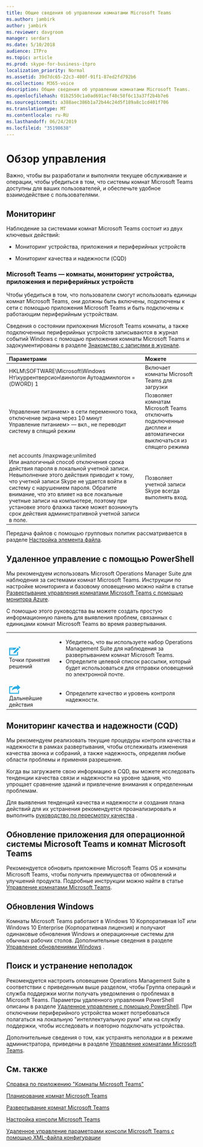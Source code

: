 ```yaml
---
title: Общие сведения об управлении комнатами Microsoft Teams
ms.author: jambirk
author: jambirk
ms.reviewer: davgroom
manager: serdars
ms.date: 5/10/2018
audience: ITPro
ms.topic: article
ms.prod: skype-for-business-itpro
localization_priority: Normal
ms.assetid: 39d7dc65-22c3-400f-91f1-87ed2fd792b6
ms.collection: M365-voice
description: Общие сведения об управлении комнатами Microsoft Teams.
ms.openlocfilehash: 01b2550c1a0ad691acf48c58f6c13a37f2b4b7e6
ms.sourcegitcommit: a388aec386b1a72b44c24d5f189a8c1cd401f706
ms.translationtype: MT
ms.contentlocale: ru-RU
ms.lasthandoff: 06/24/2019
ms.locfileid: "35198638"
---
```

# <a name="management-overview"></a>Обзор управления 

Важно, чтобы вы разработали и выполняли текущее обслуживание и операции, чтобы убедиться в том, что системы комнат Microsoft Teams доступны для ваших пользователей, и обеспечьте удобное взаимодействие с пользователями. 

## <a name="monitoring"></a>Мониторинг 

Наблюдение за системами комнат Microsoft Teams состоит из двух ключевых действий:

-  Мониторинг устройства, приложения и периферийных устройств

-  Мониторинг качества и надежности (CQD)

### <a name="microsoft-teams-rooms-device-application-and-peripheral-device-monitoring"></a>Microsoft Teams — комнаты, мониторинг устройства, приложения и периферийных устройств

Чтобы убедиться в том, что пользователи смогут использовать единицы комнат Microsoft Teams, они должны быть включены, подключены к сети с помощью приложения Microsoft Teams и быть подключены к работающим периферийным устройствам. 


Сведения о состоянии приложения Microsoft Teams комнаты, а также подключенных периферийных устройств записываются в журнал событий Windows с помощью приложения комнаты Microsoft Teams и задокументированы в разделе [Знакомство с записями в журнале](azure-monitor-manage.md#understand-the-log-entries). 

|**Параметрами**|**Можете**|
|:-----|:-----|
|HKLM\SOFTWARE\Microsoft\Windows Нт\куррентверсион\винлогон Аутоадминлогон = (DWORD) 1  <br/> |Включает комнаты Microsoft Teams для загрузки  <br/> |
|Управление питанием\> в сети переменного тока, отключение экрана через 10 минут  <br/> Управление питанием\> — вкл., не переводит систему в спящий режим  <br/> |Позволяет комнатам Microsoft Teams отключить подключенные дисплеи и автоматически выключаться из спящего режима  <br/> |
|net accounts /maxpwage:unlimited  <br/> Или аналогичный способ отключения срока действия пароля в локальной учетной записи. Невыполнение этого действия приводит к тому, что учетной записи Skype не удается войти в систему с нарушением пароля. Обратите внимание, что это влияет на все локальные учетные записи на компьютере, поэтому при установке этого флажка также может возникнуть срок действия административной учетной записи в поле.  <br/> |Позволяет учетной записи Skype всегда выполнять вход.  <br/> |
   
Передача файлов с помощью групповых политик рассматривается в разделе [Настройка элемента файла](https://technet.microsoft.com/en-us/library/cc772536%28v=ws.11%29.aspx).
  
## <a name="remote-management-using-powershell"></a>Удаленное управление с помощью PowerShell
<a name="RemotePS"> </a>

Мы рекомендуем использовать Microsoft Operations Manager Suite для наблюдения за системами комнат Microsoft Teams. Инструкции по настройке мониторинга и базовому оповещению можно найти в статье [Развертывание управления комнатами Microsoft Teams с помощью монитора Azure](azure-monitor-deploy.md). 

С помощью этого руководства вы можете создать простую информационную панель для выявления проблем, связанных с единицами комнат Microsoft Teams во время развертывания. 

|    |     |
|-----------|------------|
|![](../media/audio_conferencing_image7.png) <br/>Точки принятия решений|<ul><li>Убедитесь, что вы используете набор Operations Management Suite для наблюдения за развертыванием комнат Microsoft Teams.</li><li>Определите целевой список рассылки, который будет использоваться для отправки оповещений по электронной почте.</li></ul>|
|![](../media/audio_conferencing_image9.png)<br/>Дальнейшие действия|<ul><li>Определите качество и уровень контроля надежности.</li></ul>|

## <a name="quality-and-reliability-monitoring-cqd"></a>Мониторинг качества и надежности (CQD)

Мы рекомендуем реализовать текущие процедуры контроля качества и надежности в рамках развертывания, чтобы отслеживать изменения качества звонка и собраний, а также надежность, определяя любые области проблемы и применяя разрешение. 

Когда вы загружаете свою информацию в CQD, вы можете исследовать тенденции качества связи и надежности на уровне здания, что упрощает сравнение зданий и привлечение внимания к определенным проблемам.

Для выявления тенденций качества и надежности и создания плана действий для их устранения рекомендуется проанализировать и выполнить [руководство по пересмотру качества](https://aka.ms/qerguide) . 

## <a name="updating-the-microsoft-teams-rooms-os-and-microsoft-teams-rooms-application"></a>Обновление приложения для операционной системы Microsoft Teams и комнат Microsoft Teams

Рекомендуется обновить приложение Microsoft Teams OS и комнаты Microsoft Teams, чтобы получить преимущества от обновлений и улучшений продукта. Подробные инструкции можно найти в статье [Управление комнатами Microsoft Teams](room-systems-v2-operations.md#software-updates). 

## <a name="windows-updates"></a>Обновления Windows

Комнаты Microsoft Teams работают в Windows 10 Корпоративная IoT или Windows 10 Enterprise (Корпоративная лицензия) и получают одинаковые обновления Windows и операционные системы для обычных рабочих столов. Дополнительные сведения в разделе [Управление обновлениями Windows](updates.md) .


## <a name="troubleshooting"></a>Поиск и устранение неполадок

Рекомендуется настроить оповещение Operations Management Suite в соответствии с приведенным выше разделом, чтобы Группа операций и служба поддержки могли получать уведомления о проблемах в Microsoft Teams. Параметры удаленного управления PowerShell описаны в разделе [Удаленное управление с помощью PowerShell](room-systems-v2-operations.md#remote-management-using-powershell). При отключении периферийного устройства может потребоваться полагаться на локальную "интеллектуальную руки" или на службу поддержки, чтобы исследовать и повторно подключать устройства. 

Дополнительные сведения о том, как устранять неполадки и в режиме администратора, приведены в разделе [Управление комнатами Microsoft Teams](room-systems-v2-operations.md#admin-mode-and-device-management). 


## <a name="see-also"></a>См. также

[Справка по приложению "Комнаты Microsoft Teams"](https://support.office.com/en-us/article/Skype-Room-Systems-version-2-help-e667f40e-5aab-40c1-bd68-611fe0002ba2)

[Планирование комнат Microsoft Teams](skype-room-systems-v2-0.md)

[Развертывание комнат Microsoft Teams](room-systems-v2.md)

[Настройка консоли Microsoft Teams](console.md)

[Удаленное управление параметрами консоли Microsoft Teams с помощью XML-файла конфигурации](xml-config-file.md)
